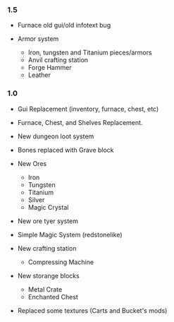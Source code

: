 ### 1.5
- Furnace old gui/old infotext bug

+ Armor system

  * Iron, tungsten and Titanium pieces/armors
  * Anvil crafting station
  * Forge Hammer
  * Leather

### 1.0
+ Gui Replacement (inventory, furnace, chest, etc)
+ Furnace, Chest, and Shelves Replacement.
+ New dungeon loot system
+ Bones replaced with Grave block

+ New Ores
  * Iron
  * Tungsten
  * Titanium
  * Silver
  * Magic Crystal
  
+ New ore tyer system
+ Simple Magic System (redstonelike)

+ New crafting station
  * Compressing Machine
  
+ New storange blocks
  * Metal Crate
  * Enchanted Chest

+ Replaced some textures (Carts and Bucket's mods)
